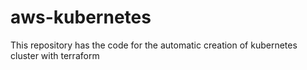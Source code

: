 # aws-kubernetes
This repository has the code for the automatic creation of kubernetes cluster with terraform
